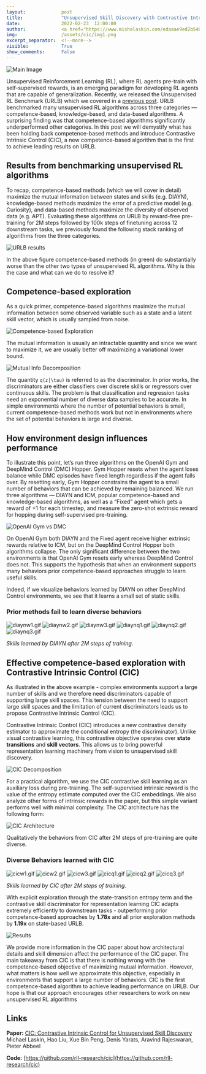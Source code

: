 ```yaml
---
layout:             post
title:              "Unsupervised Skill Discovery with Contrastive Intrinsic Control"
date:               2022-02-23  12:00:00
author:             <a href="https://www.mishalaskin.com/edaaae9ed2b54016a66a0e315a9c9f63">Misha Laskin</a> 
img:                /assets/cic/img1.png
excerpt_separator:  <!--more-->
visible:            True
show_comments:      False
---
```


<!--
These are comments in HTML. The above header text is needed to format the
title, authors, etc. The "example_post" is an example representative image (not
GIF) that we use for each post for tweeting (see below as well) and for the
emails to subscribers. Please provide this image (and any other images and
GIFs) in the blog to the BAIR Blog editors directly.

The text directly below gets tweets to work. Please adjust according to your
post.

The `static/blog` directory is a location on the blog server which permanently
stores the images/GIFs in BAIR Blog posts. Each post has a subdirectory under
this for its images (titled `example_post` here, please change).

Keeping the post visbility as False will mean the post is only accessible if
you know the exact URL.

You can also turn on Disqus comments, but we recommend disabling this feature.
-->

<!-- twitter -->
<meta name="twitter:title" content="Unsupervised Skill Discovery with Contrastive Intrinsic Control">
<meta name="twitter:card" content="summary_large_image">
<meta name="twitter:image" content="https://bair.berkeley.edu/static/blog/cic/img1.png">

<meta name="keywords" content="unsupervised learning, reinforcement learning, skill discovery">
<meta name="description" content="Blog post about unsupervised skill discovery for reinforcement learning">
<meta name="author" content="Misha Laskin">

<!--
The actual text for the post content appears below.  Text will appear on the
homepage, i.e., https://bair.berkeley.edu/blog/ but we only show part of the
posts on the homepage. The rest is accessed via clicking 'Continue'. This is
enforced with the `more` excerpt separator.
-->

![Main Image](https://bair.berkeley.edu/static/blog/cic/img1.png)

Unsupervised Reinforcement Learning (RL), where RL agents pre-train with self-supervised rewards, is an emerging paradigm for developing RL agents that are capable of generalization. Recently, we released the Unsupervised RL Benchmark (URLB) which we covered in a [previous post](https://bair.berkeley.edu/blog/2021/12/15/unsupervised-rl/). URLB benchmarked many unsupervised RL algorithms across three categories — competence-based, knowledge-based, and data-based algorithms. A surprising finding was that competence-based algorithms significantly underperformed other categories. In this post we will demystify what has been holding back competence-based methods and introduce Contrastive Intrinsic Control (CIC), a new competence-based algorithm that is the first to achieve leading results on URLB.

<!--more-->

## Results from benchmarking unsupervised RL algorithms

To recap, competence-based methods (which we will cover in detail) maximize the mutual information between states and skills (e.g. DIAYN), knowledge-based methods maximize the error of a predictive model (e.g. Curiosity), and data-based methods maximize the diversity of observed data (e.g. APT). Evaluating these algorithms on URLB by reward-free pre-training for 2M steps followed by 100k steps of finetuning across 12 downstream tasks, we previously found the following stack ranking of algorithms from the three categories. 

![URLB results](https://bair.berkeley.edu/static/blog/cic/img2.png)

In the above figure competence-based methods (in green) do substantially worse than the other two types of unsupervised RL algorithms. Why is this the case and what can we do to resolve it?

## Competence-based exploration

As a quick primer, competence-based algorithms maximize the mutual information between some observed variable such as a state and a latent skill vector, which is usually sampled from noise.

![Competence-based Exploration](https://bair.berkeley.edu/static/blog/cic/img3.png)

The mutual information is usually an intractable quantity and since we want to maximize it, we are usually better off maximizing a variational lower bound.

![Mutual Info Decomposition](https://bair.berkeley.edu/static/blog/cic/img4.png)

The quantity `q(z|\tau)` is referred to as the discriminator. In prior works, the discriminators are either classifiers over discrete skills or regressors over continuous skills. The problem is that classification and regression tasks need an exponential number of diverse data samples to be accurate. In simple environments where the number of potential behaviors is small, current competence-based methods work but not in environments where the set of potential behaviors is large and diverse.

## How environment design influences performance

To illustrate this point, let’s run three algorithms on the OpenAI Gym and DeepMind Control (DMC) Hopper. Gym Hopper resets when the agent loses balance while DMC episodes have fixed length regardless if the agent falls over. By resetting early, Gym Hopper constrains the agent to a small number of behaviors that can be achieved by remaining balanced. We run three algorithms — DIAYN and ICM, popular competence-based and knowledge-based algorithms, as well as a “Fixed” agent which gets a reward of +1 for each timestep, and measure the zero-shot extrinsic reward for hopping during self-supervised pre-training.

![OpenAI Gym vs DMC](https://bair.berkeley.edu/static/blog/cic/img5.png)

On OpenAI Gym both DIAYN and the Fixed agent receive higher extrinsic rewards relative to ICM, but on the DeepMind Control Hopper both algorithms collapse. The only significant difference between the two environments is that OpenAI Gym resets early whereas DeepMind Control does not. This supports the hypothesis that when an environment supports many behaviors prior competence-based approaches struggle to learn useful skills. 

Indeed, if we visualize behaviors learned by DIAYN on other DeepMind Control environments, we see that it learns a small set of static skills.

### Prior methods fail to learn diverse behaviors

![diaynw1.gif](https://bair.berkeley.edu/static/blog/cic/diaynw1.gif)
![diaynw2.gif](https://bair.berkeley.edu/static/blog/cic/diaynw2.gif)
![diaynw3.gif](https://bair.berkeley.edu/static/blog/cic/diaynw3.gif)
![diaynq1.gif](https://bair.berkeley.edu/static/blog/cic/diaynq1.gif)
![diaynq2.gif](https://bair.berkeley.edu/static/blog/cic/diaynq2.gif)
![diaynq3.gif](https://bair.berkeley.edu/static/blog/cic/diaynq3.gif)

*Skills learned by DIAYN after 2M steps of training.*

## Effective competence-based exploration with Contrastive Intrinsic Control (CIC)

As illustrated in the above example - complex environments support a large number of skills and we therefore need discriminators capable of supporting large skill spaces. This tension between the need to support large skill spaces and the limitation of current discriminators leads us to propose Contrastive Intrinsic Control (CIC).

Contrastive Intrinsic Control (CIC) introduces a new contrastive density estimator to approximate the conditional entropy (the discriminator). Unlike visual contrastive learning, this contrastive objective operates over **state transitions** and **skill vectors**. This allows us to bring powerful representation learning machinery from vision to unsupervised skill discovery.

![CIC Decomposition](https://bair.berkeley.edu/static/blog/cic/img6.png)

For a practical algorithm, we use the CIC contrastive skill learning as an auxiliary loss during pre-training. The self-supervised intrinsic reward is the value of the entropy estimate computed over the CIC embeddings. We also analyze other forms of intrinsic rewards in the paper, but this simple variant performs well with minimal complexity. The CIC architecture has the following form:

![CIC Architecture](https://bair.berkeley.edu/static/blog/cic/img7.png)

Qualitatively the behaviors from CIC after 2M steps of pre-training are quite diverse.

### Diverse Behaviors learned with CIC

![cicw1.gif](https://bair.berkeley.edu/static/blog/cic/cicw1.gif)
![cicw2.gif](https://bair.berkeley.edu/static/blog/cic/cicw2.gif)
![cicw3.gif](https://bair.berkeley.edu/static/blog/cic/cicw3.gif)
![cicq1.gif](https://bair.berkeley.edu/static/blog/cic/cicq1.gif)
![cicq2.gif](https://bair.berkeley.edu/static/blog/cic/cicq2.gif)
![cicq3.gif](https://bair.berkeley.edu/static/blog/cic/cicq3.gif)

*Skills learned by CIC after 2M steps of training.*

With explicit exploration through the state-transition entropy term and the contrastive skill discriminator for representation learning CIC adapts extremely efficiently to downstream tasks - outperforming prior competence-based approaches by **1.78x** and all prior exploration methods by **1.19x** on state-based URLB.

![Results](https://bair.berkeley.edu/static/blog/cic/img8.png)

We provide more information in the CIC paper about how architectural details and skill dimension affect the performance of the CIC paper. The main takeaway from CIC is that there is nothing wrong with the competence-based objective of maximizing mutual information. However, what matters is how well we approximate this objective, especially in environments that support a large number of behaviors. CIC is the first competence-based algorithm to achieve leading performance on URLB. Our hope is that our approach encourages other researchers to work on new unsupervised RL algorithms

## Links

**Paper:** [CIC: Contrastive Intrinsic Control for Unsupervised Skill Discovery](https://arxiv.org/abs/2202.00161)
Michael Laskin, Hao Liu, Xue Bin Peng, Denis Yarats, Aravind Rajeswaran, Pieter Abbeel

**Code:** [https://github.com/rll-research/cic](https://github.com/rll-research/cic)
